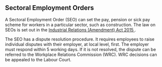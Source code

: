 ##  Sectoral Employment Orders

A Sectoral Employment Order (SEO) can set the pay, pension or sick pay scheme
for workers in a particular sector, such as construction. The law on SEOs is
set out in the [ Industrial Relations (Amendment) Act 2015
](https://revisedacts.lawreform.ie/eli/2015/act/27/revised/en/html) .

The SEO has a dispute resolution procedure. It requires employees to raise
individual disputes with their employer, at local level, first. The employer
must respond within 5 working days. If it is not resolved, the dispute can be
referred to the Workplace Relations Commission (WRC). WRC decisions can be
appealed to the Labour Court.
